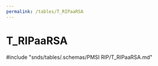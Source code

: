 ```yaml
---
permalink: /tables/T_RIPaaRSA
---
```

# T\_RIPaaRSA
<!-- SPDX-License-Identifier: MPL-2.0 -->

<!-- ATTENTION : Ne pas supprimer ou modifier la ligne ci-dessous -->
#include "snds/tables/.schemas/PMSI RIP/T_RIPaaRSA.md"
<!-- ATTENTION : Ne pas supprimer ou modifier la ligne ci-dessus -->
